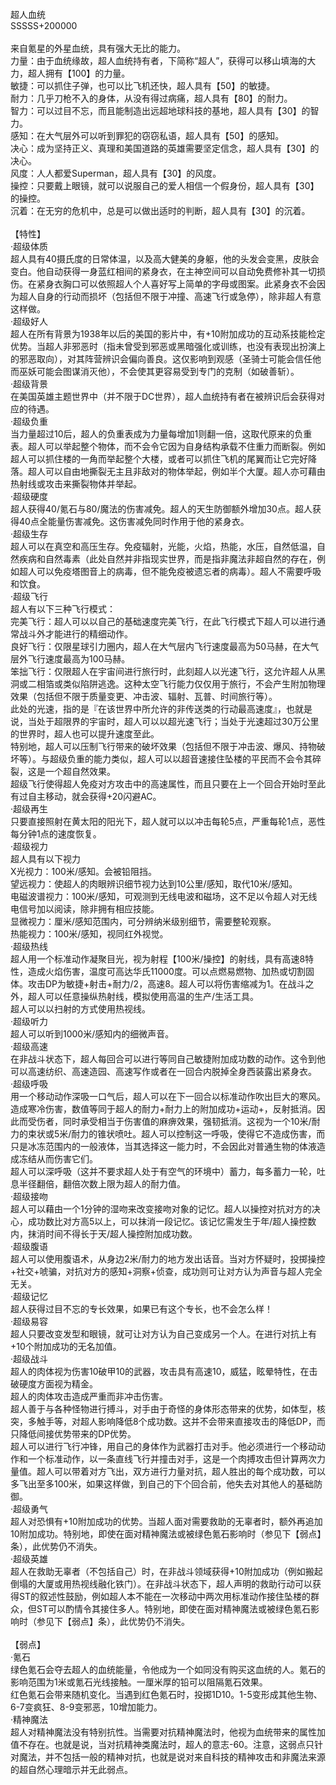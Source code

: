<title>超人血统</title>
<meta name="GENERATOR" content="WinCHM">
<meta http-equiv="Content-Type" content="text/html; charset=gb2312">
<br>超人血统
<br>SSSSS+200000 
<br>
<br>来自氪星的外星血统，具有强大无比的能力。
<br>力量：由于血统缘故，超人血统持有者，下简称“超人”，获得可以移山填海的大力，超人拥有【100】的力量。
<br>敏捷：可以抓住子弹，也可以比飞机还快，超人具有【50】的敏捷。
<br>耐力：几乎刀枪不入的身体，从没有得过病痛，超人具有【80】的耐力。
<br>智力：可以过目不忘，而且能制造出远超地球科技的基地，超人具有【30】的智力。
<br>感知：在大气层外可以听到罪犯的窃窃私语，超人具有【50】的感知。
<br>决心：成为坚持正义、真理和美国道路的英雄需要坚定信念，超人具有【30】的决心。
<br>风度：人人都爱Superman，超人具有【30】的风度。
<br>操控：只要戴上眼镜，就可以说服自己的爱人相信一个假身份，超人具有【30】的操控。
<br>沉着：在无穷的危机中，总是可以做出适时的判断，超人具有【30】的沉着。 
<br> 
<br>【特性】
<br>·超级体质
<br>超人具有40摄氏度的日常体温，以及高大健美的身躯，他的头发会变黑，皮肤会变白。他自动获得一身蓝红相间的紧身衣，在主神空间可以自动免费修补其一切损伤。在紧身衣胸口可以依照超人个人喜好写上简单的字母或图案。此紧身衣不会因为超人自身的行动而损坏（包括但不限于冲撞、高速飞行或急停），除非超人有意这样做。
<br>·超级好人
<br>超人在所有背景为1938年以后的美国的影片中，有+10附加成功的互动系技能检定优势。当超人非邪恶时（指未曾受到邪恶或黑暗强化或训练，也没有表现出扮演上的邪恶取向），对其阵营辨识会偏向善良。这仅影响到观感（圣骑士可能会信任他而巫妖可能会图谋消灭他），不会使其更容易受到专门的克制（如破善斩）。
<br>·超级背景
<br>在美国英雄主题世界中（并不限于DC世界），超人血统持有者在被辨识后会获得对应的待遇。
<br>·超级负重
<br>当力量超过10后，超人的负重表成为力量每增加1则翻一倍，这取代原来的负重表。超人可以举起整个物体，而不会令它因为自身结构承载不住重力而断裂。例如超人可以抓住楼的一角而举起整个大楼，或者可以抓住飞机的尾翼而让它完好降落。超人可以自由地撕裂无主且非敌对的物体举起，例如半个大厦。超人亦可藉由热射线或攻击来撕裂物体并举起。
<br>·超级硬度
<br>超人获得40/氪石与80/魔法的伤害减免。超人的天生防御额外增加30点。超人获得40点全能量伤害减免。这伤害减免同时作用于他的紧身衣。
<br>·超级生存
<br>超人可以在真空和高压生存。免疫辐射，光能，火焰，热能，水压，自然低温，自然疾病和自然毒素（此处自然并非指现实世界，而是指非魔法非超自然的存在，例如超人可以免疫塔图音上的病毒，但不能免疫被遗忘者的病毒）。超人不需要呼吸和饮食。
<br>·超级飞行
<br>超人有以下三种飞行模式：
<br>完美飞行：超人可以以自己的基础速度完美飞行，在此飞行模式下超人可以进行通常战斗外才能进行的精细动作。
<br>良好飞行：仅限星球引力圈内，超人在大气层内飞行速度最高为50马赫，在大气层外飞行速度最高为100马赫。
<br>笨拙飞行：仅限超人在宇宙间进行旅行时，此刻超人以光速飞行，这允许超人从黑洞或二相箔或类似陷阱逃逸。这种太空飞行能力仅仅用于旅行，不会产生附加物理效果（包括但不限于质量变更、冲击波、辐射、瓦普、时间旅行等）。
<br>此处的光速，指的是『在该世界中所允许的非传送类的行动最高速度』，也就是说，当处于超限界的宇宙时，超人可以以超光速飞行；当处于光速超过30万公里的世界时，超人也可以提升速度至此。
<br>特别地，超人可以压制飞行带来的破坏效果（包括但不限于冲击波、爆风、持物破坏等）。与超级负重的能力类似，超人可以以超音速接住坠楼的平民而不会令其碎裂，这是一个超自然效果。
<br>超级飞行使得超人免疫对方攻击中的高速属性，而且只要在上一个回合开始时至此有过自主移动，就会获得+20闪避AC。
<br>·超级再生
<br>只要直接照射在黄太阳的阳光下，超人就可以以冲击每轮5点，严重每轮1点，恶性每分钟1点的速度恢复。
<br>·超级视力
<br>超人具有以下视力
<br>X光视力：100米/感知。会被铅阻挡。
<br>望远视力：使超人的肉眼辨识细节视力达到10公里/感知，取代10米/感知。
<br>电磁波谱视力：100米/感知，可观测到无线电波和磁场，这不足以令超人对无线电信号加以阅读，除非拥有相应技能。
<br>显微视力：厘米/感知范围内，可分辨纳米级别细节，需要整轮观察。
<br>热能视力：100米/感知，视同红外视觉。
<br>·超级热线
<br>超人用一个标准动作凝聚目光，视为射程【100米/操控】的射线，具有高速8特性，造成火焰伤害，温度可高达华氏11000度。可以点燃易燃物、加热或切割固体。攻击DP为敏捷+射击+耐力/2，高速8。超人可以将伤害缩减为1。在战斗之外，超人可以任意操纵热射线，模拟使用高温的生产/生活工具。
<br>超人可以以扫射的方式使用热视线。
<br>·超级听力
<br>超人可以听到1000米/感知内的细微声音。
<br>·超级高速
<br>在非战斗状态下，超人每回合可以进行等同自己敏捷附加成功数的动作。这令到他可以高速纺织、高速造园、高速写作或者在一回合内脱掉全身西装露出紧身衣。
<br>·超级呼吸
<br>用一个移动动作深吸一口气后，超人可以在下一回合以标准动作吹出巨大的寒风。造成寒冷伤害，数值等同于超人的耐力+耐力上的附加成功+运动+，反射抵消。因此而受伤者，同时承受相当于伤害值的麻痹效果，强韧抵消。这视为一个10米/耐力的束状或5米/耐力的锥状喷吐。超人可以控制这一呼吸，使得它不造成伤害，而只是冰冻范围内的一般液体，当其选择这一能力时，不会因此对普通生物的体液造成冻结从而伤害它们。
<br>超人可以深呼吸（这并不要求超人处于有空气的环境中）蓄力，每多蓄力一轮，吐息半径翻倍，翻倍次数上限为超人的耐力值。
<br>·超级接吻
<br>超人可以藉由一个1分钟的湿吻来改变接吻对象的记忆。超人以操控对抗对方的决心，成功数比对方高5以上，可以抹消一段记忆。该记忆需发生于年/超人操控数内，抹消时间不得长于天/超人操控附加成功数。
<br>·超级腹语
<br>超人可以使用腹语术，从身边2米/耐力的地方发出话音。当对方怀疑时，投掷操控+社交+唬骗，对抗对方的感知+洞察+侦查，成功则可让对方认为声音与超人完全无关。
<br>·超级记忆
<br>超人获得过目不忘的专长效果，如果已有这个专长，也不会怎么样！
<br>·超级易容
<br>超人只要改变发型和眼镜，就可让对方认为自己变成另一个人。在进行对抗上有+10个附加成功的无名加值。
<br>·超级战斗
<br>超人的肉体视为伤害10破甲10的武器，攻击具有高速10，威猛，眩晕特性，在击破硬度方面视为精金。
<br>超人的肉体攻击造成严重而非冲击伤害。
<br>超人善于与各种怪物进行搏斗，对手由于奇怪的身体形态带来的优势，如体型，核突，多触手等，对超人影响降低8个成功数。这并不会带来直接攻击的降低DP，而只降低间接优势带来的DP优势。
<br>超人可以进行飞行冲锋，用自己的身体作为武器打击对手。他必须进行一个移动动作和一个标准动作，以一条直线飞行并撞击对手，这是一个肉搏攻击但计算两次力量值。超人可以带着对方飞出，双方进行力量对抗，超人胜出的每个成功数，可以多飞出至多100米，如果这样做，到自己的下个回合前，他失去对其他人的基础防御。 
<br>·超级勇气
<br>超人对恐惧有+10附加成功的优势。当超人面对需要救助的无辜者时，额外再追加10附加成功。特别地，即使在面对精神魔法或被绿色氪石影响时（参见下【弱点】条），此优势仍不消失。
<br>·超级英雄
<br>超人在救助无辜者（不包括自己）时，在非战斗领域获得+10附加成功（例如搬起倒塌的大厦或用热视线融化铁门）。在非战斗状态下，超人声明的救助行动可以获得ST的叙述性鼓励，例如超人本不能在一次移动中两次用标准动作接住坠楼的群众，但ST可以酌情令其接住多人。特别地，即使在面对精神魔法或被绿色氪石影响时（参见下【弱点】条），此优势仍不消失。
<br>
<br>【弱点】
<br>·氪石
<br>绿色氪石会夺去超人的血统能量，令他成为一个如同没有购买这血统的人。氪石的影响范围为1米或氪石光线接触。一厘米厚的铅可以阻隔氪石效果。
<br>红色氪石会带来随机变化。当遇到红色氪石时，投掷1D10。1-5变形成其他生物、6-7变疯狂、8-9变邪恶，10增加能力。
<br>·精神魔法
<br>超人对精神魔法没有特别抗性。当需要对抗精神魔法时，他视为血统带来的属性加值不存在。也就是说，当对抗精神类魔法时，超人的意志-60。注意，这弱点只针对魔法，并不包括一般的精神对抗，也就是说对来自科技的精神攻击和非魔法来源的超自然心理暗示并无此弱点。
<br>